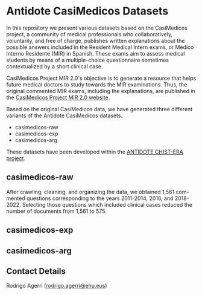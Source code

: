 # Antidote CasiMedicos Datasets

In this repository we present various datasets based on the CasiMedicos project, a community of medical professionals who collaboratively, 
voluntarily, and free of charge, publishes written explanations about the possible
answers included in the Resident Medical Intern exams, or Médico Interno Residente (MIR) in Spanish. These exams aim to assess medical
students by means of a multiple-choice questionnaire sometimes contextualized by a short clinical case.

CasiMedicos Project MIR 2.0's objective is to generate a resource that
helps future medical doctors to study towards the MIR examinations. Thus, the original commented MIR exams, including the explanations, are published in the 
[CasiMedicos Project MIR 2.0 website](https://www.casimedicos.com/mir-2-0/).

Based on the original CasiMedicos data, we have generated three different variants of the Antidote CasiMedicos datasets.

+ casimedicos-raw
+ casimedicos-exp
+ casimedicos-arg

These datasets have been developed within the [ANTIDOTE CHIST-ERA project](https://univ-cotedazur.eu/antidote).

## casimedicos-raw
After crawling, cleaning, and organizing the data, we obtained 1,561 com-
mented questions corresponding to the years 2011-2014, 2016, and 2018-2022.
Selecting those questions which included clinical cases reduced the number of
documents from 1,561 to 575.

## casimedicos-exp

## casimedicos-arg

## Contact Details

Rodrigo Agerri (rodrigo.agerri@ehu.eus)
